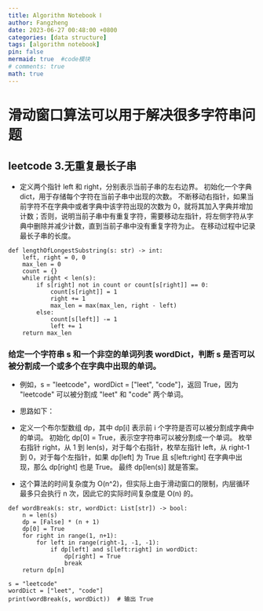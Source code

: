 ```yaml
---
title: Algorithm Notebook Ⅰ
author: Fangzheng
date: 2023-06-27 00:48:00 +0800
categories: [data structure]
tags: [algorithm notebook]
pin: false
mermaid: true  #code模块
# comments: true
math: true
---
```

# 滑动窗口算法可以用于解决很多字符串问题
## leetcode 3.无重复最长子串
* 定义两个指针 left 和 right，分别表示当前子串的左右边界。
初始化一个字典 dict，用于存储每个字符在当前子串中出现的次数。
不断移动右指针，如果当前字符不在字典中或者字典中该字符出现的次数为 0，就将其加入字典并增加计数；否则，说明当前子串中有重复字符，需要移动左指针，将左侧字符从字典中删除并减少计数，直到当前子串中没有重复字符为止。
在移动过程中记录最长子串的长度。

```
def lengthOfLongestSubstring(s: str) -> int:
    left, right = 0, 0
    max_len = 0
    count = {}
    while right < len(s):
        if s[right] not in count or count[s[right]] == 0:
            count[s[right]] = 1
            right += 1
            max_len = max(max_len, right - left)
        else:
            count[s[left]] -= 1
            left += 1
    return max_len
```

### 给定一个字符串 s 和一个非空的单词列表 wordDict，判断 s 是否可以被分割成一个或多个在字典中出现的单词。
* 例如，s = "leetcode"，wordDict = ["leet", "code"]，返回 True，因为 "leetcode" 可以被分割成 "leet" 和 "code" 两个单词。

* 思路如下：

* 定义一个布尔型数组 dp，其中 dp[i] 表示前 i 个字符是否可以被分割成字典中的单词。
初始化 dp[0] = True，表示空字符串可以被分割成一个单词。
枚举右指针 right，从 1 到 len(s)，对于每个右指针，枚举左指针 left，从 right-1 到 0，对于每个左指针，如果 dp[left] 为 True 且 s[left:right] 在字典中出现，那么 dp[right] 也是 True。
最终 dp[len(s)] 就是答案。
* 这个算法的时间复杂度为 O(n^2)，但实际上由于滑动窗口的限制，内层循环最多只会执行 n 次，因此它的实际时间复杂度是 O(n) 的。
``` 
def wordBreak(s: str, wordDict: List[str]) -> bool:
    n = len(s)
    dp = [False] * (n + 1)
    dp[0] = True
    for right in range(1, n+1):
        for left in range(right-1, -1, -1):
            if dp[left] and s[left:right] in wordDict:
                dp[right] = True
                break
    return dp[n]

s = "leetcode"
wordDict = ["leet", "code"]
print(wordBreak(s, wordDict))  # 输出 True
```